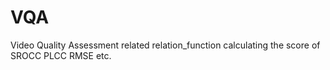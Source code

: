 # VQA
Video Quality Assessment related
relation_function calculating the score of SROCC PLCC RMSE etc.
